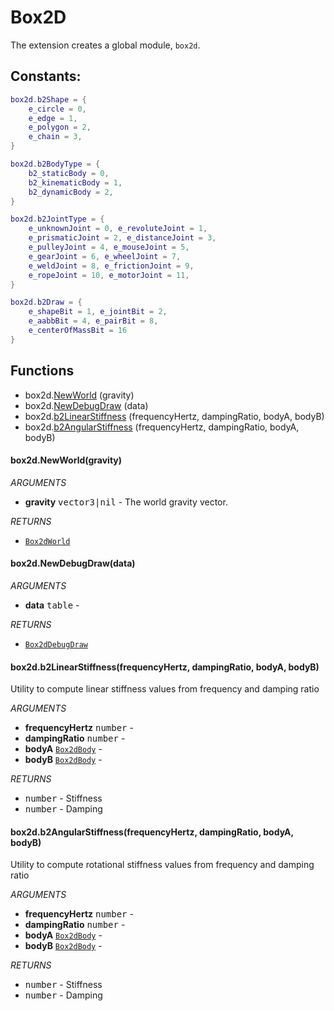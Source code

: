 # Box2D
The extension creates a global module, `box2d`.

## Constants:
```lua
box2d.b2Shape = {
    e_circle = 0,
    e_edge = 1,
    e_polygon = 2,
    e_chain = 3,
}

box2d.b2BodyType = {
    b2_staticBody = 0,
    b2_kinematicBody = 1,
    b2_dynamicBody = 2,
}

box2d.b2JointType = {
    e_unknownJoint = 0, e_revoluteJoint = 1,
    e_prismaticJoint = 2, e_distanceJoint = 3,
    e_pulleyJoint = 4, e_mouseJoint = 5,
    e_gearJoint = 6, e_wheelJoint = 7,
    e_weldJoint = 8, e_frictionJoint = 9,
    e_ropeJoint = 10, e_motorJoint = 11,
}

box2d.b2Draw = {
    e_shapeBit = 1, e_jointBit = 2,
    e_aabbBit = 4, e_pairBit = 8,
    e_centerOfMassBit = 16
}
```

## Functions

* box2d.[NewWorld](#box2dnewworldgravity) (gravity)
* box2d.[NewDebugDraw](#box2dnewdebugdrawdata) (data)
* box2d.[b2LinearStiffness](#box2db2linearstiffnessfrequencyhertz-dampingratio-bodya-bodyb) (frequencyHertz, dampingRatio, bodyA, bodyB)
* box2d.[b2AngularStiffness](#box2db2angularstiffnessfrequencyhertz-dampingratio-bodya-bodyb) (frequencyHertz, dampingRatio, bodyA, bodyB)

#### box2d.NewWorld(gravity)

_ARGUMENTS_
* __gravity__ <kbd>vector3|nil</kbd> - The world gravity vector.

_RETURNS_
* [`Box2dWorld`](doc/World.md)

#### box2d.NewDebugDraw(data)

_ARGUMENTS_
* __data__ <kbd>table</kbd> -

_RETURNS_
* [`Box2dDebugDraw`](doc/DebugDraw.md)

#### box2d.b2LinearStiffness(frequencyHertz, dampingRatio, bodyA, bodyB)
Utility to compute linear stiffness values from frequency and damping ratio

_ARGUMENTS_
* __frequencyHertz__ <kbd>number</kbd> -
* __dampingRatio__ <kbd>number</kbd> -
* __bodyA__ [`Box2dBody`](doc/Body.md) -
* __bodyB__ [`Box2dBody`](doc/Body.md) -

_RETURNS_
* <kbd>number</kbd> - Stiffness
* <kbd>number</kbd> - Damping

#### box2d.b2AngularStiffness(frequencyHertz, dampingRatio, bodyA, bodyB)
Utility to compute rotational stiffness values from frequency and damping ratio

_ARGUMENTS_
* __frequencyHertz__ <kbd>number</kbd> -
* __dampingRatio__ <kbd>number</kbd> -
* __bodyA__ [`Box2dBody`](doc/Body.md) -
* __bodyB__ [`Box2dBody`](doc/Body.md) -

_RETURNS_
* <kbd>number</kbd> - Stiffness
* <kbd>number</kbd> - Damping
